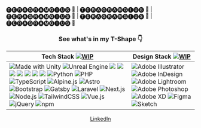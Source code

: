 <p1>🅣🅔🅡🅐🅖🅡🅐🅜🅖🅘🅤🅢 👾 | 🅣🅔🅡🅐🅖🅡🅐🅜🅖🅘🅤🅢 👾 | 🅣🅔🅡🅐🅖🅡🅐🅜🅖🅘🅤🅢 👾 | 🅣🅔🅡🅐🅖🅡🅐🅜🅖🅘🅤🅢 👾 | 🅣🅔🅡🅐🅖🅡🅐🅜🅖🅘🅤🅢 👾 </p1>

<div align="center">
  <h3>See what's in my T-Shape 👇</h3>
  
| Tech Stack [![WIP](https://img.shields.io/static/v1?label=&message=WIP&color=yellow)](https://) | Design Stack [![WIP](https://img.shields.io/static/v1?label=&message=WIP&color=yellow)](https://) |
| ------------- | ------------- |
| <div align='left'> <img src="https://img.shields.io/badge/unity-%23000000.svg?style=for-the-badge&logo=unity&logoColor=white" alt="Made with Unity" /> <img src="https://img.shields.io/badge/Unreal%20Engine-0E1128.svg?style=for-the-badge&logo=Unreal-Engine&logoColor=white" alt="Unreal Engine" /> <img src="https://img.shields.io/badge/css3-%231572B6.svg?style=for-the-badge&logo=css3&logoColor=white"/> <img src="https://img.shields.io/badge/html5-%23E34F26.svg?style=for-the-badge&logo=html5&logoColor=white"/> <img src="https://img.shields.io/badge/javascript-%23323330.svg?style=for-the-badge&logo=javascript&logoColor=%23F7DF1E"/>  <img src="https://img.shields.io/badge/mysql-%2300f.svg?style=for-the-badge&logo=mysql&logoColor=white"/> <img src="https://img.shields.io/badge/node.js-6DA55F?style=for-the-badge&logo=node.js&logoColor=white"/>  <img src="https://img.shields.io/badge/react-%2320232a.svg?style=for-the-badge&logo=react&logoColor=%2361DAFB"/> <img src="https://img.shields.io/badge/SASS-hotpink.svg?style=for-the-badge&logo=SASS&logoColor=white"/> <img src="https://img.shields.io/badge/python-%2314354c.svg?logo=python&logoColor=white&style=for-the-badge" alt="Python" /> <img src="https://img.shields.io/badge/php-%23777bb4.svg?logo=php&logoColor=white&style=for-the-badge" alt="PHP" /> <img src="https://img.shields.io/badge/typescript-%23007acc.svg?logo=typescript&logoColor=white&style=for-the-badge" alt="TypeScript"/> <img src="https://img.shields.io/badge/alpine.js-%238bc0d0.svg?logo=alpinedotjs&logoColor=%23333333&style=for-the-badge" alt="Alpine.js" /> <img src="https://img.shields.io/badge/astro-%23ff5d01.svg?logo=astro&logoColor=white&style=for-the-badge" alt="Astro" /> <img src="https://img.shields.io/badge/bootstrap-%237952b3.svg?logo=bootstrap&logoColor=white&style=for-the-badge" alt="Bootstrap" /> <img src="https://img.shields.io/badge/gatsby-%23663399.svg?logo=gatsby&logoColor=white&style=for-the-badge" alt="Gatsby" /> <img src="https://img.shields.io/badge/laravel-%23ff2d20.svg?logo=laravel&logoColor=white&style=for-the-badge" alt="Laravel" /> <img src="https://img.shields.io/badge/next.js-%23000000.svg?logo=next.js&logoColor=white&style=for-the-badge" alt="Next.js" /> <img src="https://img.shields.io/badge/node.js-%2343853d.svg?logo=node.js&logoColor=white&style=for-the-badge" alt="Node.js" /> <img src="https://img.shields.io/badge/tailwindcss-%2338b2ac.svg?logo=tailwind-css&logoColor=white&style=for-the-badge" alt="TailwindCSS" />  <img src="https://img.shields.io/badge/vue.js-%2335495e.svg?logo=vue.js&logoColor=%234fc08d&style=for-the-badge" alt="Vue.js" /> <img src="https://img.shields.io/badge/jquery-%230769ad.svg?logo=jquery&logoColor=white&style=for-the-badge" alt="jQuery" /> <img src="https://img.shields.io/badge/npm-%23cb0000.svg?logo=npm&logoColor=white&style=for-the-badge" alt="npm" /> </div> |<div align='left'> <img src="https://img.shields.io/badge/adobe%20illustrator-%23e68619.svg?logo=adobe-illustrator&logoColor=white&style=for-the-badge" alt="Adobe Illustrator" /> <img src="https://img.shields.io/badge/adobe%20indesign-%23ec5b62.svg?logo=adobe-indesign&logoColor=white&style=for-the-badge" alt="Adobe InDesign" />  <img src="https://img.shields.io/badge/adobe%20lightroom-%2331a8ff.svg?logo=adobe-lightroom&logoColor=white&style=for-the-badge" alt="Adobe Lightroom" />  <img src="https://img.shields.io/badge/adobe%20photoshop-%2331a8ff.svg?logo=adobe-photoshop&logoColor=white&style=for-the-badge" alt="Adobe Photoshop" />  <br> <img src="https://img.shields.io/badge/adobe%20xd-%23470137.svg?logo=adobe-xd&logoColor=white&style=for-the-badge" alt="Adobe XD" />  <img src="https://img.shields.io/badge/figma-%23f24e1e.svg?logo=figma&logoColor=white&style=for-the-badge" alt="Figma" /> <img src="https://img.shields.io/badge/sketch-%23fa6400.svg?logo=sketch&logoColor=white&style=for-the-badge" alt="Sketch" /> </div>
<div align='center'>
</div> 



<div align="center">
    <a href="https://www.linkedin.com/in/giusy-grieco-101612202/">
      LinkedIn
    </a>
</div>

</div>

